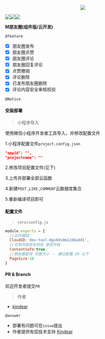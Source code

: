 <p align="center">
    <img src="https://gitee.com/Kindear/BlogAssets/raw/master/cnblogs/20200415203158.png"/>


![](https://img.shields.io/badge/build-passing-brightgreen)![](https://img.shields.io/badge/progress-100%25-blue)![](https://img.shields.io/badge/维护状态-停止维护-red)

**M朋友圈(组件版/云开发)**

`@feature`

- [x] 朋友圈发布
- [x] 朋友圈点赞
- [x] 朋友圈评论
- [x] 朋友圈回复评论
- [x] 点赞撤销
- [x] 评论删除
- [x] 已发布朋友圈删除
- [x] 评论内容安全审核校验

`@Notice`

#### 安装部署

> 小程序导入

使用微信小程序开发者工具导入，并修改配置文件

1.小程序配置文件`project.config.json`

~~~json
"appid": "",
"projectname": ""
~~~

2.修改项目配置文件(见下)

3.上传并部署全部云函数

4.新建`POST`  ,`LIKE` ,`COMMENT`云数据库集合

5.重新编译项目即可

#### 配置文件

> `core/config.js`

```js
module.exports = {
  //云环境ID
  CloudID:'dev-tool-0gx69s0m12d6add1',
  //文本内容安全校验 是否开启
  ContentSafe:true,
  //朋友圈查询 页面大小 -- 建议配置 20 以下
  PageSize:10
}
```



#### PR & Branch

欢迎开发者提交`PR`



> 作者

- [kindear](kindear@foxmail.com)

`@answer`

- 部署有问题可在`issue`提出
- 作者提供有偿技术支持 [Kindear](tencent://message/?uin=1025584691&Site=http://www.xxx.com&Menu=yes)

